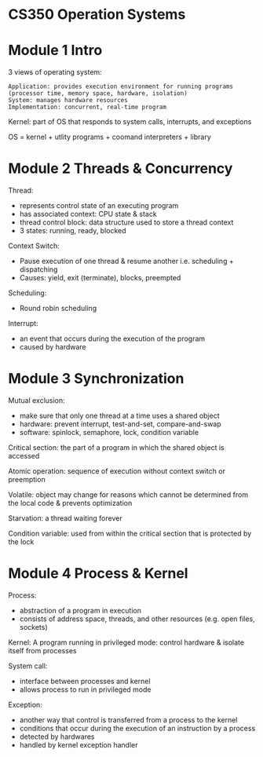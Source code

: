 CS350 Operation Systems
=====

# Module 1 Intro

3 views of operating system:

	Application: provides execution environment for running programs (processor time, memory space, hardware, isolation)
	System: manages hardware resources
	Implementation: concurrent, real-time program

Kernel: part of OS that responds to system calls, interrupts, and exceptions

OS = kernel + utlity programs + coomand interpreters + library

# Module 2 Threads & Concurrency

Thread: 
* represents control state of an executing program
* has associated context: CPU state & stack
* thread control block: data structure used to store a thread context
* 3 states: running, ready, blocked

Context Switch: 
* Pause execution of one thread & resume another i.e. scheduling + dispatching
* Causes: yield, exit (terminate), blocks, preempted

Scheduling:
* Round robin scheduling

Interrupt:
* an event that occurs during the execution of the program
* caused by hardware

# Module 3 Synchronization
Mutual exclusion: 
* make sure that only one thread at a time uses a shared object
* hardware: prevent interrupt, test-and-set, compare-and-swap
* software: spinlock, semaphore, lock, condition variable

Critical section: the part of a program in which the shared object is accessed

Atomic operation: sequence of execution without context switch or preemption

Volatile: object may change for reasons which cannot be determined from the local code & prevents optimization

Starvation: a thread waiting forever

Condition variable: used from within the critical section that is protected by the lock

# Module 4 Process & Kernel
Process: 
* abstraction of a program in execution
* consists of address space, threads, and other resources (e.g. open files, sockets)

Kernel: A program running in privileged mode: control hardware & isolate itself from processes

System call: 
* interface between processes and kernel
* allows process to run in privileged mode

Exception: 
* another way that control is transferred from a process to the kernel
* conditions that occur during the execution of an instruction by a process
* detected by hardwares
* handled by kernel exception handler







